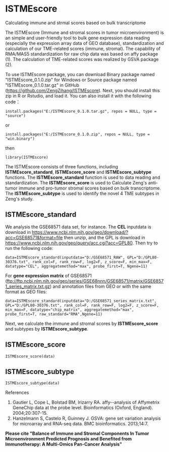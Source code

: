 # ISTMEscore
Calculating immune and strmal scores based on bulk transcriptome

The ISTMEscore (Immune and stromal scores in tumor microenvironment) is an simple and user-friendly tool to bulk gene expression data reading (especially the expression array data of GEO database), standardization and calculation of our TME-related scores (immune, stromal). The capability of RMA/MAS5 standardization for raw chip data was based on affy package (1). The calculation of TME-related scores was realized by GSVA package (2).


To use ISTMEscore package, you can download Binary package named "ISTMEscore_0.1.0.zip" for Windows or Source package named "ISTMEscore_0.1.0.tar.gz" in GitHub (https://github.com/ZengZihang/ISTMEscore). Next, you should install this zip in R or Rstudio, and load it. You can also install it with the following code：

```install.packages("E:/ISTMEscore_0.1.0.tar.gz", repos = NULL, type = "source")```

or

```install.packages("E:/ISTMEscore_0.1.0.zip", repos = NULL, type = "win.binary")```

then

```library(ISTMEscore)```

The ISTMEscore consists of three functions, including **ISTMEscore_standard**, **ISTMEscore_score** and **ISTMEscore_subtype** functions. The **ISTMEscore_standard** function is used to data reading and standardization. The **ISTMEscore_score** is used to Calculate Zeng's anti-tumor immune and pro-tumor stromal scores based on bulk transcriptome. The **ISTMEscore_subtype** is used to identify the novel 4 TME subtypes in Zeng's study.


## ISTMEscore_standard
We analysis the GSE68571 data set, for instance. The **CEL** inputdata is download in https://www.ncbi.nlm.nih.gov/geo/download/?acc=GSE68571&format=file then unzip, and the GPL is download in https://www.ncbi.nlm.nih.gov/geo/query/acc.cgi?acc=GPL80. Then try to run the following code:

```data=ISTMEscore_standard(inputdata="D:/GSE68571_RAW", GPL="D:/GPL80-30376.txt", rank_col=F, rank_row=F, log2=F, z_score=F, min_max=F, datatype="CEL", aggregatemethod="max", probe_first=T, Ngene=11)```

For **gene expression matrix** of GSE68571 (ftp://ftp.ncbi.nlm.nih.gov/geo/series/GSE68nnn/GSE68571/matrix/GSE68571_series_matrix.txt.gz) and annotation files from GEO or with the same format as GEO files: 

```data=ISTMEscore_standard(inputdata="D:/GSE68571_series_matrix.txt", GPL="D:/GPL80-30376.txt", rank_col=F, rank_row=F, log2=F, z_score=F, min_max=F, datatype="chip_matrix", aggregatemethod="max", probe_first=T, raw_standard="RMA",Ngene=11)```

Next, we calculate the immune and stromal scores by **ISTMEscore_score** and subtypes by **ISTMEscore_subtype**.
## ISTMEscore_score
```ISTMEscore_score(data)```

## ISTMEscore_subtype
```ISTMEscore_subtype(data)```

References
1.	Gautier L, Cope L, Bolstad BM, Irizarry RA. affy--analysis of Affymetrix GeneChip data at the probe level. Bioinformatics (Oxford, England). 2004;20:307-15.
2.	Hanzelmann S, Castelo R, Guinney J. GSVA: gene set variation analysis for microarray and RNA-seq data. BMC bioinformatics. 2013;14:7.

**Please cite "Balance of Immune and Stromal Components In Tumor Microenvironment Predicted Prognosis and Benefited from Immunotherapy: A Multi-Omics Pan-Cancer Analysis"**
